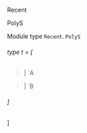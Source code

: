 Recent

PolyS

Module type `Recent.PolyS`

<a id="type-t"></a>

###### type t = [ 

<a id="type-t.A"></a>

> | `A

<a id="type-t.B"></a>

> | `B

######  ]

 ]
